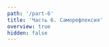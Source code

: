 ```yaml
---
path: '/part-6'
title: 'Часть 6. Саморефлексия'
overview: true
hidden: false
---
```


<pages-in-this-section></pages-in-this-section>

<exercises-in-this-section></exercises-in-this-section>
